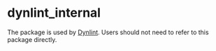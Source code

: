 # dynlint_internal

The package is used by [Dynlint]. Users should not need to refer to this package directly.

[dynlint]: ..
